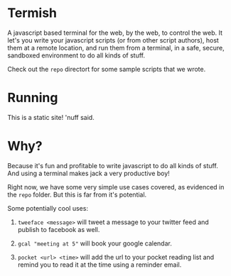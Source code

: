 # Termish

A javascript based terminal for the web, by the web, to control the web. It let's you write your javascript scripts (or from other script authors), host them at a remote location, and run them from a terminal, in a safe, secure, sandboxed environment to do all kinds of stuff.

Check out the `repo` directort for some sample scripts that we wrote.

# Running

This is a static site! 'nuff said.

# Why?

Because it's fun and profitable to write javascript to do all kinds of stuff. And using a terminal makes jack a very productive boy!

Right now, we have some very simple use cases covered, as evidenced in the `repo` folder. But this is far from it's potential.

Some potentially cool uses:
    
1. `tweeface <message>` will tweet a message to your twitter feed and publish to facebook as well.
    
2. `gcal "meeting at 5"` will book your google calendar.
    
3. `pocket <url> <time>` will add the url to your pocket reading list and remind you to read it at the time using a reminder email.